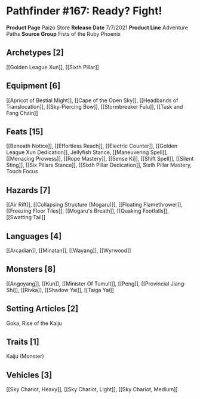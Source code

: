 ﻿---
id: '86'
name: Pathfinder 167. Ready Fight!
rarity: Common
source: null
trait: null
type: Source

---
# Pathfinder #167: Ready? Fight!

**Product Page** Paizo Store
**Release Date** 7/7/2021
**Product Line** Adventure Paths
**Source Group** Fists of the Ruby Phoenix

## Archetypes [2]

[[Golden League Xun]], [[Sixth Pillar]]

## Equipment [6]

[[Apricot of Bestial Might]], [[Cape of the Open Sky]], [[Headbands of Translocation]], [[Sky-Piercing Bow]], [[Stormbreaker Fulu]], [[Tusk and Fang Chain]]

## Feats [15]

[[Beneath Notice]], [[Effortless Reach]], [[Electric Counter]], [[Golden League Xun Dedication]], Jellyfish Stance, [[Maneuvering Spell]], [[Menacing Prowess]], [[Rope Mastery]], [[Sense Ki]], [[Shift Spell]], [[Silent Sting]], [[Six Pillars Stance]], [[Sixth Pillar Dedication]], Sixth Pillar Mastery, Touch Focus

## Hazards [7]

[[Air Rift]], [[Collapsing Structure (Mogaru)]], [[Floating Flamethrower]], [[Freezing Floor Tiles]], [[Mogaru's Breath]], [[Quaking Footfalls]], [[Swatting Tail]]

## Languages [4]

[[Arcadian]], [[Minatan]], [[Wayang]], [[Wyrwood]]

## Monsters [8]

[[Angoyang]], [[Kun]], [[Minister Of Tumult]], [[Peng]], [[Provincial Jiang-Shi]], [[Rivka]], [[Shadow Yai]], [[Taiga Yai]]

## Setting Articles [2]

Goka, Rise of the Kaiju

## Traits [1]

Kaiju (Monster)

## Vehicles [3]

[[Sky Chariot, Heavy]], [[Sky Chariot, Light]], [[Sky Chariot, Medium]]